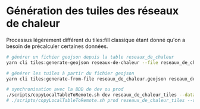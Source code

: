# Génération des tuiles des réseaux de chaleur

Processus légèrement différent du tiles:fill classique étant donné qu'on a besoin de précalculer certaines données.

```sh
# générer un fichier geojson depuis la table reseaux_de_chaleur
yarn cli tiles:generate-geojson reseaux-de-chaleur --file reseaux_de_chaleur.geojson

# générer les tuiles à partir du fichier geojson
yarn cli tiles:generate-from-file reseaux_de_chaleur.geojson reseaux_de_chaleur_tiles 0 14

# synchronisation avec la BDD de dev ou prod
./scripts/copyLocalTableToRemote.sh dev reseaux_de_chaleur_tiles --data-only
# ./scripts/copyLocalTableToRemote.sh prod reseaux_de_chaleur_tiles --data-only
```

